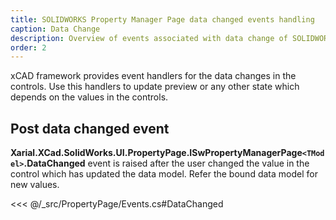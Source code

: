 ```yaml
---
title: SOLIDWORKS Property Manager Page data changed events handling
caption: Data Change
description: Overview of events associated with data change of SOLIDWORKS property manager page handled in xCAD framework
order: 2
---
```

xCAD framework provides event handlers for the data changes in the controls. Use this handlers to update preview or any other state which depends on the values in the controls.

## Post data changed event

**Xarial.XCad.SolidWorks.UI.PropertyPage.ISwPropertyManagerPage`<TModel>`.DataChanged** event is raised after the user changed the value in the control which has updated the data model. Refer the bound data model for new values.

<<< @/_src/PropertyPage/Events.cs#DataChanged